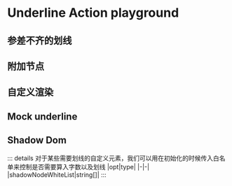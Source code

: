 # Underline Action playground

<script setup>
import Font from './components/Font.vue'
import Attach from './components/Attach.vue'
import RenderInfo from './components/RenderInfo.vue'
import Mock from './components/Mock.vue'
import Shadow from './components/Shadow.vue'
</script>

## 参差不齐的划线

<Font />

## 附加节点

<Attach />

## 自定义渲染

<RenderInfo />

## Mock underline

<Mock />

## Shadow Dom

::: details
对于某些需要划线的自定义元素，我们可以用在初始化的时候传入白名单来控制是否需要算入字数以及划线
|opt|type|
|-|-|
|shadowNodeWhiteList|string[]|
:::

<Shadow />

<style>
  .underline, mp-common-product::part(underline) {
    position: relative;
    /* text-decoration-line: underline;
    text-decoration-style: dashed;
    text-decoration-color: rgba(7, 193, 96, .8);
    text-decoration-thickness: 3px; */
    background:transparent url("data:image/svg+xml,%3Csvg width='8' height='2' viewBox='0 0 8 2' fill='none' xmlns='http://www.w3.org/2000/svg'%3E%3Cpath d='M3.25 1.5H0.75C0.335786 1.5 0 1.16421 0 0.75C0 0.335786 0.335786 0 0.75 0H3.25C3.66421 0 4 0.335786 4 0.75C4 1.16421 3.66421 1.5 3.25 1.5Z' fill='%2307C160' fill-opacity='0.5'/%3E%3C/svg%3E%0A") repeat-x 0 100%;
    background-size:auto 2px;
    padding-bottom:2px;
  }

  p {
    overflow: hidden;
  }

  .attach_container {
    position: relative;
  }

  #js_content {
    width: 900px;
  }

  .attach_node {
    position: absolute;
    bottom: 0;
    right: 0
  }
  tr {
    width: 100%;
    text-align: justify;
  }
  td {
    white-space: pre-wrap;
  }
  .wx_img {
    display: inline;
    width: 20px;
    height: 20px;
  }
</style>
